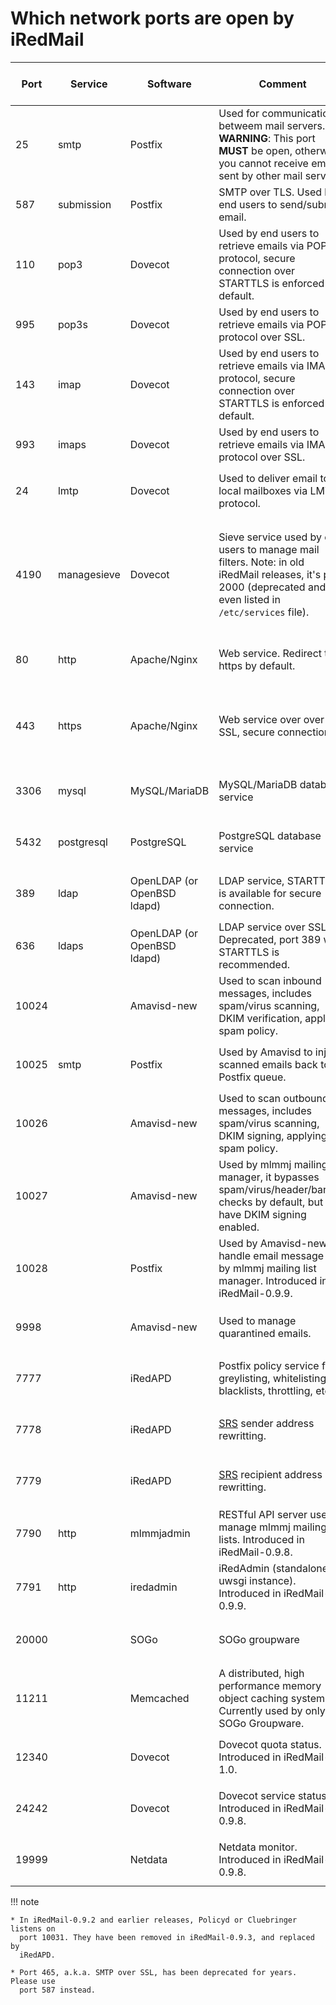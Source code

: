 # Which network ports are open by iRedMail

Port | Service | Software | Comment | Allow Public Access?
--- |--- |--- |--- |---
25 | smtp | Postfix | Used for communication betweem mail servers. __WARNING__: This port __MUST__ be open, otherwise you cannot receive email sent by other mail servers. | __YES (REQUIRED)__{: .red }
587 | submission | Postfix | SMTP over TLS. Used by end users to send/submit email. | YES (open to your end users)
110 | pop3 | Dovecot | Used by end users to retrieve emails via POP3 protocol, secure connection over STARTTLS is enforced by default. | YES (open to your end users)
995 | pop3s | Dovecot | Used by end users to retrieve emails via POP3 protocol over SSL. | YES (open to your end users)
143 | imap |Dovecot | Used by end users to retrieve emails via IMAP protocol, secure connection over STARTTLS is enforced by default. | YES (open to your end users)
993 | imaps | Dovecot | Used by end users to retrieve emails via IMAP protocol over SSL. | YES (open to your end users)
24 | lmtp | Dovecot | Used to deliver email to local mailboxes via LMTP protocol. | NO (listen on `127.0.0.1` by default)
4190 | managesieve | Dovecot | Sieve service used by end users to manage mail filters. Note: in old iRedMail releases, it's port 2000 (deprecated and not even listed in `/etc/services` file). | NO (disabled by default and users are forced to manage mail filters with webmail)
80 | http | Apache/Nginx | Web service. Redirect to https by default. | YES (open to your webmail users)
443 | https | Apache/Nginx | Web service over over SSL, secure connection. | YES (open to your webmail and ActiveSync users)
3306 | mysql | MySQL/MariaDB | MySQL/MariaDB database service | NO (listen on `127.0.0.1` by default)
5432 | postgresql | PostgreSQL | PostgreSQL database service | NO (listen on `127.0.0.1` by default)
389 | ldap | OpenLDAP (or OpenBSD ldapd) | LDAP service, STARTTLS is available for secure connection. | NO (listen on `127.0.0.1` by default)
636 |ldaps | OpenLDAP (or OpenBSD ldapd) | LDAP service over SSL. Deprecated, port 389 with STARTTLS is recommended. | NO (Not enabled by default)
10024 | | Amavisd-new | Used to scan inbound messages, includes spam/virus scanning, DKIM verification, applying spam policy. | NO (listen on `127.0.0.1` by default)
10025 | smtp | Postfix | Used by Amavisd to inject scanned emails back to Postfix queue. | NO (listen on `127.0.0.1` by default)
10026 | | Amavisd-new | Used to scan outbound messages, includes spam/virus scanning, DKIM signing, applying spam policy. | NO (listen on `127.0.0.1` by default)
10027 | | Amavisd-new | Used by mlmmj mailing list manager, it bypasses spam/virus/header/banned checks by default, but have DKIM signing enabled. | NO (listen on `127.0.0.1` by default)
10028 | | Postfix | Used by Amavisd-new to handle email message sent by mlmmj mailing list manager. Introduced in iRedMail-0.9.9. | NO (listen on `127.0.0.1` by default)
9998 | | Amavisd-new | Used to manage quarantined emails. | NO (listen on `127.0.0.1` by default)
7777 | | iRedAPD | Postfix policy service for greylisting, whitelisting, blacklists, throttling, etc | NO (listen on `127.0.0.1` by default)
7778 | | iRedAPD | [SRS](https://en.wikipedia.org/wiki/Sender_Rewriting_Scheme) sender address rewritting. | NO (listen on `127.0.0.1` by default)
7779 | | iRedAPD | [SRS](https://en.wikipedia.org/wiki/Sender_Rewriting_Scheme) recipient address rewritting. | NO (listen on `127.0.0.1` by default)
7790 | http | mlmmjadmin | RESTful API server used to manage mlmmj mailing lists. Introduced in iRedMail-0.9.8. | NO (listen on `127.0.0.1` by default)
7791 | http | iredadmin | iRedAdmin (standalone uwsgi instance). Introduced in iRedMail-0.9.9. | NO (listen on `127.0.0.1` by default)
20000 | | SOGo | SOGo groupware  | NO (listen on `127.0.0.1` by default)
11211 | | Memcached | A distributed, high performance memory object caching system. Currently used by only SOGo Groupware. | NO (listen on `127.0.0.1` by default)
12340 | | Dovecot | Dovecot quota status. Introduced in iRedMail-1.0. | NO (listen on `127.0.0.1` by default)
24242 | | Dovecot | Dovecot service status. Introduced in iRedMail-0.9.8. | NO (listen on `127.0.0.1` by default)
19999 | | Netdata | Netdata monitor. Introduced in iRedMail-0.9.8. | NO (listen on `127.0.0.1` by default)

!!! note

    * In iRedMail-0.9.2 and earlier releases, Policyd or Cluebringer listens on
      port 10031. They have been removed in iRedMail-0.9.3, and replaced by
      iRedAPD.

    * Port 465, a.k.a. SMTP over SSL, has been deprecated for years. Please use
      port 587 instead.

